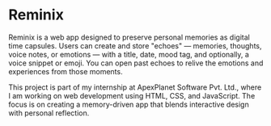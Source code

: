 # Reminix

Reminix is a web app designed to preserve personal memories as digital time capsules. Users can create and store "echoes" — memories, thoughts, voice notes, or emotions — with a title, date, mood tag, and optionally, a voice snippet or emoji. You can open past echoes to relive the emotions and experiences from those moments.


This project is part of my internship at ApexPlanet Software Pvt. Ltd., where I am working on web development using HTML, CSS, and JavaScript. The focus is on creating a memory-driven app that blends interactive design with personal reflection.


